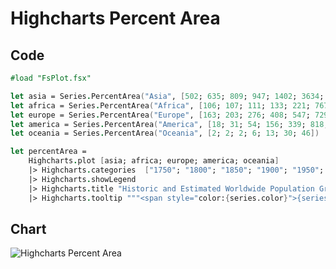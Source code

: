 Highcharts Percent Area
=======================

Code
----

```fsharp
#load "FsPlot.fsx"

let asia = Series.PercentArea("Asia", [502; 635; 809; 947; 1402; 3634; 5268])
let africa = Series.PercentArea("Africa", [106; 107; 111; 133; 221; 767; 1766])
let europe = Series.PercentArea("Europe", [163; 203; 276; 408; 547; 729; 628])
let america = Series.PercentArea("America", [18; 31; 54; 156; 339; 818; 1201])
let oceania = Series.PercentArea("Oceania", [2; 2; 2; 6; 13; 30; 46])

let percentArea =
    Highcharts.plot [asia; africa; europe; america; oceania]
    |> Highcharts.categories  ["1750"; "1800"; "1850"; "1900"; "1950"; "1999"; "2050"]
    |> Highcharts.showLegend
    |> Highcharts.title "Historic and Estimated Worldwide Population Growth"
    |> Highcharts.tooltip """<span style="color:{series.color}">{series.name}</span>: <b>{point.percentage:.1f}%</b> ({point.y:,.0f} millions)<br/>"""
```
Chart
-----

![Highcharts Percent Area](https://raw.github.com/TahaHachana/FsPlot/master/screenshots/HighchartsPercentArea.PNG)
